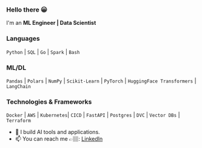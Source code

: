 ### Hello there 😀
I'm an **ML Engineer | Data Scientist**


### Languages
`Python` | `SQL` | `Go` | `Spark` | `Bash`

### ML/DL
`Pandas` | `Polars` | `NumPy` | `Scikit-Learn` | `PyTorch` | `HuggingFace Transformers` | `LangChain` 


### Technologies & Frameworks
`Docker` | `AWS` | `Kubernetes`| `CICD` | `FastAPI` | `Postgres` | `DVC` | `Vector DBs` | `Terraform`

- 🌱 I build AI tools and applications.
- 📫 You can reach me 👉🏽: [LinkedIn](https://www.linkedin.com/in/chineduezeofor)
